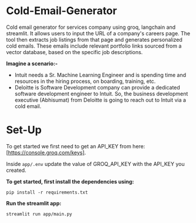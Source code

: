 # Cold-Email-Generator
Cold email generator for services company using groq, langchain and streamlit. It allows users to input the URL of a company's careers page. The tool then extracts job listings from that page and generates personalized cold emails. These emails include relevant portfolio links sourced from a vector database, based on the specific job descriptions.

**Imagine a scenario:-**

- Intuit needs a Sr. Machine Learning Engineer and is spending time and resources in the hiring process, on boarding, training, etc.
- Deloitte is Software Development company can provide a dedicated software development engineer to Intuit. So, the business development executive (Abhisumat) from Deloitte is going to reach out to Intuit via a cold email.

# Set-Up
To get started we first need to get an API_KEY from here: [https://console.groq.com/keys].

Inside `app/.env` update the value of GROQ_API_KEY with the API_KEY you created.


**To get started, first install the dependencies using:**

 ```pip install -r requirements.txt```
 
**Run the streamlit app:**

```streamlit run app/main.py```

